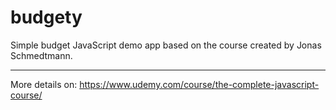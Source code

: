 # budgety
Simple budget JavaScript demo app based on the course created by Jonas Schmedtmann.

---

More details on: 
https://www.udemy.com/course/the-complete-javascript-course/
